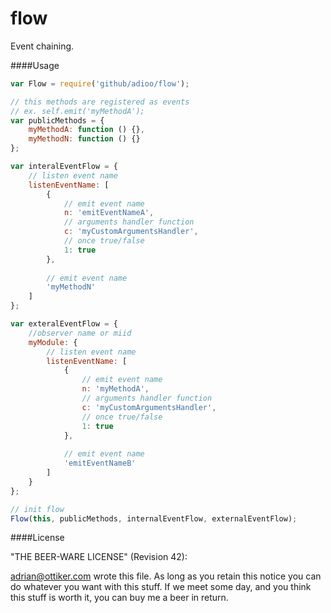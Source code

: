 flow
==
Event chaining.

####Usage
```js
var Flow = require('github/adioo/flow');

// this methods are registered as events
// ex. self.emit('myMethodA');
var publicMethods = {
    myMethodA: function () {},
    myMethodN: function () {}
};

var interalEventFlow = {
    // listen event name
    listenEventName: [
        {   
            // emit event name
            n: 'emitEventNameA',
            // arguments handler function
            c: 'myCustomArgumentsHandler',
            // once true/false
            1: true
        },
        
        // emit event name
        'myMethodN'
    ]
};

var exteralEventFlow = {
    //observer name or miid
    myModule: {
        // listen event name
        listenEventName: [
            {   
                // emit event name
                n: 'myMethodA',
                // arguments handler function
                c: 'myCustomArgumentsHandler',
                // once true/false
                1: true
            },
            
            // emit event name
            'emitEventNameB'
        ]
    }
};

// init flow
Flow(this, publicMethods, internalEventFlow, externalEventFlow);
```

####License

"THE BEER-WARE LICENSE" (Revision 42):

adrian@ottiker.com wrote this file. As long as you retain this notice you
can do whatever you want with this stuff. If we meet some day, and you think
this stuff is worth it, you can buy me a beer in return.

